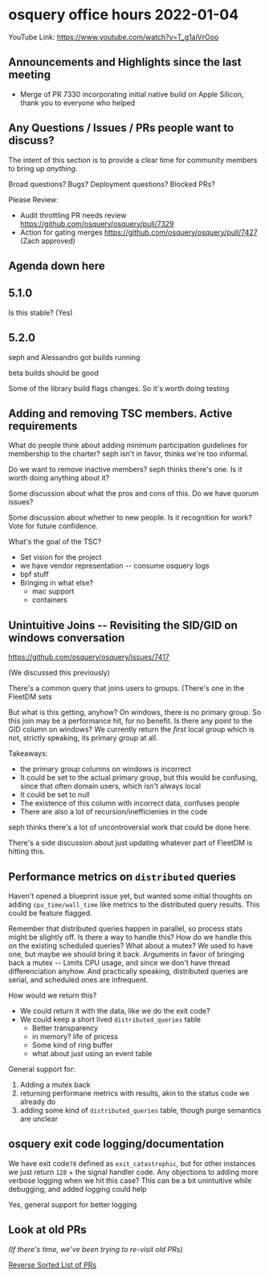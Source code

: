 # osquery office hours 2022-01-04

YouTube Link: https://www.youtube.com/watch?v=T_g1aiVrOoo

## Announcements and Highlights since the last meeting

- Merge of PR 7330 incorporating initial native build on Apple Silicon, thank you to everyone who helped

## Any Questions / Issues / PRs people want to discuss?

The intent of this section is to provide a clear time for community members to bring up _anything_.

Broad questions? Bugs? Deployment questions? Blocked PRs?

Please Review:
* Audit throttling PR needs review https://github.com/osquery/osquery/pull/7329
* Action for gating merges https://github.com/osquery/osquery/pull/7427 (Zach approved)

## Agenda down here

## 5.1.0

Is this stable? (Yes)

## 5.2.0

seph and Alessandro got builds running

beta builds should be good

Some of the library build flags changes. So it's worth doing testing

## Adding and removing TSC members. Active requirements


What do people think about adding minimum participation guidelines for membership to the charter? seph isn't in favor, thinks we're too informal. 

Do we want to remove inactive members? seph thinks there's one. Is it worth doing anything about it?

Some discussion about what the pros and cons of this. Do we have quorum issues?

Some discussion about whether to new people. Is it recognition for work? Vote for future confidence.

What's the goal of the TSC?
* Set vision for the project
* we have vendor representation -- consume osquery logs
* bpf stuff
* Bringing in what else?
  - mac support
  - containers


## Unintuitive Joins -- Revisiting the SID/GID on windows conversation

https://github.com/osquery/osquery/issues/7417

(We discussed this previously)

There's a common query that joins users to groups. (There's one in the FleetDM sets

But what is this getting, anyhow? On windows, there is no primary group. So this join may be a performance hit, for no benefit. Is there any point to the GID column on windows? We currently return the _first_ local group which is not, strictly speaking, its primary group at all. 

Takeaways:
* the primary group columns on windows is incorrect
* It could be set to the actual primary group, but this would be confusing, since that often domain users, which isn't always local
* It could be set to null
* The existence of this column with incorrect data, confuses people
* There are also a lot of recursion/inefficienies in the code

seph thinks there's a lot of uncontroversial work that could be done here.

There's a side discussion about just updating whatever part of FleetDM is hitting this.


## Performance metrics on `distributed` queries

Haven't opened a blueprint issue yet, but wanted some initial thoughts on adding `cpu_time/wall_time` like metrics to the distributed query results. This could be feature flagged. 

Remember that distributed queries happen in parallel, so process stats might be slightly off. Is there a way to handle this? How do we handle this on the existing scheduled queries? What about a mutex? We used to have one, but maybe we should bring it back. Arguments in favor of bringing back a mutex -- Limits CPU usage, and since we don't have thread differenciation anyhow. And practically speaking, distributed queries are serial, and scheduled ones are infrequent.

How would we return this?
* We could return it with the data, like we do the exit code?
* We could keep a short lived `distributed_queries` table
  - Better transparency 
  - in memory? life of pricess
  - Some kind of ring buffer
  - what about just using an event table

General support for:
1. Adding a mutex back
2. returning performane metrics with results, akin to the status code we already do
3. adding some kind of `distributed_queries` table, though purge semantics are unclear

## osquery exit code logging/documentation

We have exit code`78` defined as `exit_catastrophic`, but for other instances we just return `128` + the signal handler code. Any objections to adding more verbose logging when we hit this case? This can be a bit unintuitive while debugging, and added logging could help

Yes, general support for better logging

## Look at old PRs 

_(If there's time, we've been trying to re-visit old PRs)_

[Reverse Sorted List of PRs](https://github.com/osquery/osquery/pulls?q=is%3Apr+is%3Aopen+sort%3Acreated-asc)
